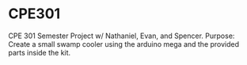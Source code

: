 # CPE301
CPE 301 Semester Project w/ Nathaniel, Evan, and Spencer.
Purpose:
Create a small swamp cooler using the arduino mega and the provided parts inside the kit.
